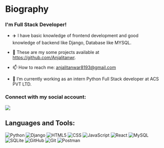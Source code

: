 #                             Biography
                                
###                      I'm Full Stack Developer!

- ✈️ I have basic knowledge of frontend development and good knowledge of backend like Django,
Database like MYSQL.

- 🌟 These are my some projects available at https://github.com/Anjalitanwr.
  
- 📫 How to reach me: anjalitanwar8193@gmail.com

- 🔭 I’m currently working as an intern Python Full Stack developer at ACS PVT LTD.
  
### Connect with my social account:
[<img src="https://img.shields.io/badge/LinkedIn-0077B5?style=flat&logo=linkedin&logoColor=white"/>](https://www.linkedin.com/in/anjali-tanwar-77350b2a6/)

## Languages and Tools:
![Python](https://img.shields.io/badge/-Python-3776AB?style=flat&logo=python&logoColor=white)
![Django](https://img.shields.io/badge/-Django-092E20?style=flat&logo=django&logoColor=white)
![HTML5](https://img.shields.io/badge/-HTML5-E34F26?style=flat&logo=html5&logoColor=white)
![CSS](https://img.shields.io/badge/-CSS-1572B6?style=flat&logo=css3&logoColor=white)
![JavaScript](https://img.shields.io/badge/-JavaScript-F7DF1E?style=flat&logo=javascript&logoColor=black)
![React](https://img.shields.io/badge/-React-61DAFB?style=flat&logo=react&logoColor=black)
![MySQL](https://img.shields.io/badge/-MySQL-4479A1?style=flat&logo=mysql&logoColor=white)
![SQLite](https://img.shields.io/badge/-SQLite-003B57?style=flat&logo=sqlite&logoColor=white)
![GitHub](https://img.shields.io/badge/-GitHub-181717?style=flat&logo=github&logoColor=white)
![Git](https://img.shields.io/badge/-Git-F05032?style=flat&logo=git&logoColor=white)
![Postman](https://img.shields.io/badge/-Postman-FF6C37?style=flat&logo=postman&logoColor=white)




